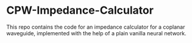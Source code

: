 # CPW-Impedance-Calculator
This repo contains the code for an impedance calculator for a coplanar waveguide, implemented with the help of a plain vanilla neural network.
